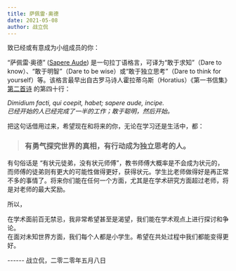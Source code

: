 ```yaml
---
title: 萨佩雷·奥德
date: 2021-05-08
author: 战立侃
---
```


致已经或有意成为小组成员的你：

“萨佩雷·奥德” ([Sapere Aude](https://en.wikipedia.org/wiki/Sapere_aude)) 是一句拉丁语格言，可译为“敢于求知”（Dare to know）、“敢于明智”（Dare to be wise）或“敢于独立思考”（Dare to think for yourself）等。该格言最早出自古罗马诗人霍拉蒂乌斯（Horatius）《第一书信集》[第二首诗](http://www.thelatinlibrary.com/horace/epist1.shtml) 的第四十行：

*Dimidium facti, qui coepit, habet; sapere aude, incipe.* \
*已经开始的人已经完成了一半的工作；敢于聪明，然后开始。*

把这句话借用过来，希望现在和将来的你，无论在学习还是生活中，都：

> ### **有勇气探究世界的真相，有行动成为独立思考的人。**

有句俗话是 “有状元徒弟，没有状元师傅”，教书师傅大概率是不会成为状元的，而师傅的徒弟则有更大的可能性做得更好，获得状元。学生比老师做得好是再正常不多的事情了。将来你们能在任何一个方面，尤其是在学术研究方面超过老师，将是对老师的最大奖励。

所以，

在学术面前百无禁忌，我非常希望甚至是渴望，我们能在学术观点上进行探讨和争论。\
在面对未知世界方面，我们每个人都是小学生。希望在共处过程中我们都能变得更好。

------ 战立侃，二零二零年五月八日